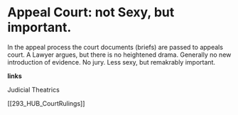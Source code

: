 # Appeal Court:  not Sexy, but important. 

In the appeal process the court documents (briefs) are passed to appeals court. A Lawyer argues, but there is no heightened drama. Generally no new introduction of evidence. No jury. Less sexy, but remakrably important. 

**links**

Judicial Theatrics

[[293_HUB_CourtRulings]]
